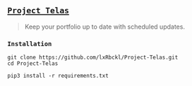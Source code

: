 ## [`Project Telas`](http://lxrbckl.com/Project-Telas)
> Keep your portfolio up to date with scheduled updates.

### `Installation`
```
git clone https://github.com/lxRbckl/Project-Telas.git
cd Project-Telas

pip3 install -r requirements.txt
```
